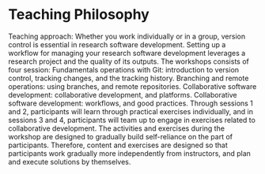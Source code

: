 # Teaching Philosophy

Teaching approach:
Whether you work individually or in a group, version control is essential in research software development. Setting up a workflow for managing your research software development leverages a research project and the quality of its outputs.
The workshops consists of four session:
Fundamentals operations with Git: introduction to version control, tracking changes, and the tracking history.
Branching and remote operations: using branches, and remote repositories.
Collaborative software development: collaborative development, and platforms.
Collaborative software development: workflows, and good practices.
Through sessions 1 and 2, participants will learn through practical exercises individually, and in sessions 3 and 4, participants will team up to engage in exercises related to collaborative development. 
The activities and exercises during the workshop are designed to gradually build self-reliance on the part of participants. Therefore, content and exercises are designed so that participants work gradually more independently from instructors, and plan and execute solutions by themselves.

